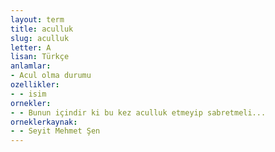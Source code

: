 ```yaml
---
layout: term
title: aculluk
slug: aculluk
letter: A
lisan: Türkçe
anlamlar:
- Acul olma durumu
ozellikler:
- - isim
ornekler:
- - Bunun içindir ki bu kez aculluk etmeyip sabretmeli...
orneklerkaynak:
- - Seyit Mehmet Şen
---
```

